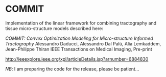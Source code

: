 COMMIT
======

Implementation of the linear framework for combining tractography and tissue micro-structure models described here:

*COMMIT: Convex Optimization Modeling for Micro-structure Informed Tractography*
Alessandro Daducci, Alessandro Dal Palú, Alia Lemkaddem, Jean-Philippe Thiran
IEEE Transactions on Medical Imaging, Pre-print

http://ieeexplore.ieee.org/xpl/articleDetails.jsp?arnumber=6884830

*NB*: I am preparing the code for the release, please be patient...

